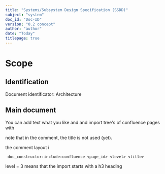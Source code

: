 ```yaml
---
title: "Systems/Subsystem Design Specification (SSDD)"
subject: "system"
doc_id: "Doc-ID"
version: "0.2 concept"
author: "author"
date: "Today"
titlepage: true
---
```


# Scope

## Identification

Document identificator: Architecture

## Main document

You can add text what you like and and import tree's of confluence pages with 

<!-- doc_constructor:include:confluence 262826365  3 title -->

note that in the comment, the title is not used (yet).

the comment layout i

```
 doc_constructor:include:confluence <page_id> <level> <title>
```

level = 3 means that the import starts with a h3 heading

